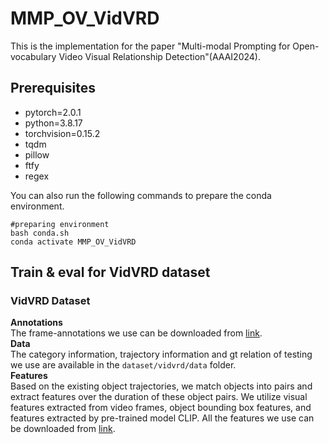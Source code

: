 # MMP_OV_VidVRD
This is the implementation for the paper "Multi-modal Prompting for Open-vocabulary Video Visual Relationship Detection"(AAAI2024).
## Prerequisites
- pytorch=2.0.1
- python=3.8.17
- torchvision=0.15.2
- tqdm
- pillow
- ftfy
- regex
  
You can also run the following commands to prepare the conda environment.
```
#preparing environment
bash conda.sh
conda activate MMP_OV_VidVRD
```
## Train & eval for VidVRD dataset
### VidVRD Dataset
**Annotations**  
The frame-annotations we use can be downloaded from [link](https://xdshang.github.io/docs/imagenet-vidvrd.html).  
**Data**  
The category information, trajectory information and gt relation of testing we use are available in the `dataset/vidvrd/data` folder.  
**Features**  
Based on the existing object trajectories, we match objects into pairs and extract features over the duration of these object pairs. We utilize visual features extracted from video frames, object bounding box features, and features extracted by pre-trained model CLIP. All the features we use can be downloaded from [link](https://xdshang.github.io/docs/imagenet-vidvrd.html).
